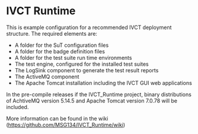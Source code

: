 # IVCT Runtime

This is example configuration for a recommended IVCT deployment structure. The required elements are:
- A folder for the SuT configuration files
- A folder for the badge definition files
- A folder for the test suite run time environments
- The test engine, configured for the installed test suites
- The LogSink component to generate the test result reports
- The ActiveMQ component
- The Apache Tomcat installation including the IVCT GUI web applications

In the pre-compile releases if the IVCT_Runtime project, binary distributions of AchtiveMQ version 5.14.5 and Apache Tomcat version 7.0.78 will be included. 

More information can be found in the wiki (https://github.com/MSG134/IVCT_Runtime/wiki)
